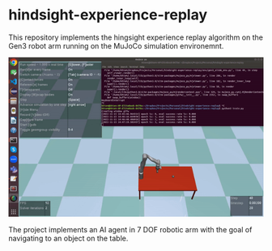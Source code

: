 # hindsight-experience-replay

This repository implements the hingsight experience replay algorithm on the Gen3 robot arm running on the MuJoCo simulation environemnt.

![](demo.gif)

The project implements an AI agent in 7 DOF robotic arm with the goal of navigating to an object on the table.
